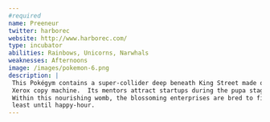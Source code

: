 ```yaml
---
#required
name: Preeneur
twitter: harborec
website: http://www.harborec.com/
type: incubator
abilities: Rainbows, Unicorns, Narwhals
weaknesses: Afternoons
image: /images/pokemon-6.png
description: | 
 This Pokégym contains a super-collider deep beneath King Street made of DNA from Patrick Bryant and a mid-80s 
 Xerox copy machine.  Its mentors attract startups during the pupa stage and wrap them in a warm chrysalis of hype.  
 Within this nourishing womb, the blossoming enterprises are bred to fight each other using the power to point, at 
 least until happy-hour.
---
```

